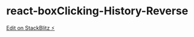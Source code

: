# react-boxClicking-History-Reverse

[Edit on StackBlitz ⚡️](https://stackblitz.com/edit/react-ts-rt9zu5)